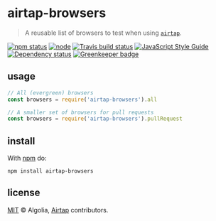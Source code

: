 # airtap-browsers

> A reusable list of browsers to test when using [`airtap`](https://github.com/airtap/airtap).

[![npm status](http://img.shields.io/npm/v/airtap-browsers.svg)](https://www.npmjs.org/package/airtap-browsers) [![node](https://img.shields.io/node/v/airtap-browsers.svg)](https://www.npmjs.org/package/airtap-browsers) [![Travis build status](https://img.shields.io/travis/airtap/browsers.svg)](http://travis-ci.org/airtap/browsers) [![JavaScript Style Guide](https://img.shields.io/badge/code_style-standard-brightgreen.svg)](https://standardjs.com)
 [![Dependency status](https://img.shields.io/david/airtap/browsers.svg)](https://david-dm.org/airtap/browsers) [![Greenkeeper badge](https://badges.greenkeeper.io/airtap/browsers.svg)](https://greenkeeper.io/)

## usage

```js
// All (evergreen) browsers
const browsers = require('airtap-browsers').all

// A smaller set of browsers for pull requests
const browsers = require('airtap-browsers').pullRequest
```

## install

With [npm](https://npmjs.org) do:

```
npm install airtap-browsers
```

## license

[MIT](http://opensource.org/licenses/MIT) © Algolia, [Airtap](https://github.com/airtap) contributors.

